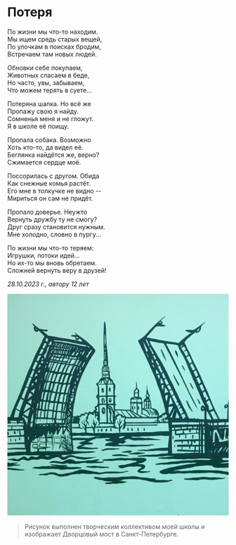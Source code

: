 # Потеря

По жизни мы что-то находим.  
Мы ищем средь старых вещей,  
По улочкам в поисках бродим,  
Встречаем там новых людей.

Обновки себе покупаем,  
Животных спасаем в беде,  
Но часто, увы, забываем,  
Что можем терять в суете...

Потеряна шапка. Но всё же  
Пропажу свою я найду.  
Сомненья меня и не гложут.  
Я в школе её поищу.

Пропала собака. Возможно  
Хоть кто-то, да видел её.  
Беглянка найдётся же, верно?  
Сжимается сердце моё.

Поссорилась с другом. Обида  
Как снежные комья растёт.  
Его мне в толкучке не видно --  
Мириться он сам не придёт.

Пропало доверье. Неужто  
Вернуть дружбу ту не смогу?  
Друг сразу становится нужным.  
Мне холодно, словно в пургу...

По жизни мы что-то теряем:  
Игрушки, потоки идей...  
Но их-то мы вновь обретаем.  
Сложней вернуть веру в друзей!

*28.10.2023 г., автору 12 лет*

![Расходящиеся мосты](../images/diverging-bridges.jpg)

> Рисунок выполнен творческим коллективом моей школы и изображает Дворцовый мост в Санкт-Петербурге.